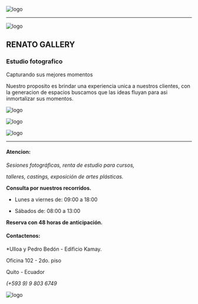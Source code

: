 ![logo](imagenes/logo.png)


---
![logo](imagenes/camara2.jpg) 

## RENATO GALLERY
### Estudio fotografico

Capturando sus mejores momentos

Nuestro proposito es brindar una experiencia unica a nuestros clientes, 
con la generacion de espacios buscamos que las ideas fluyan para asi inmortalizar sus momentos.

![logo](imagenes/persona3.jpg) 

![logo](imagenes/evento2.jpg) 

![logo](imagenes/nature3.jpg) 

---

#### Atencion:

*Sesiones fotográficas, renta de estudio para cursos,*

*talleres, castings, exposición de artes plásticas.*

**Consulta por nuestros recorridos.**

* Lunes a viernes de: 09:00 a 18:00

* Sábados de: 08:00 a 13:00

**Reserva con 48 horas de anticipación.**


#### Contactenos:

*Ulloa y Pedro Bedón - Edificio Kamay.

Oficina 102 - 2do. piso

Quito - Ecuador

*(+593 9) 9 803 6749*

![logo](imagenes/redes.jpg) 